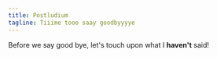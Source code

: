 ```yaml
---
title: Postludium
tagline: Tiiime tooo saay goodbyyyye
---
```


Before we say good bye, let's touch upon what I **haven't** said!